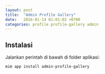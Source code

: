 ```yaml
---
layout: post
title:  "Admin Profile Gallery"
date:   2016-01-14 01:01:02 +0700
categories: profile profile-gallery admin
---
```


## Instalasi

Jalankan perintah di bawah di folder aplikasi:

```
mim app install admin-profile-gallery
```
